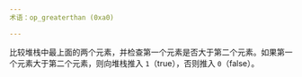 ```yaml
---
术语：op_greaterthan (0xa0)

---
```

比较堆栈中最上面的两个元素，并检查第一个元素是否大于第二个元素。如果第一个元素大于第二个元素，则向堆栈推入 `1`（true），否则推入 `0`（false）。